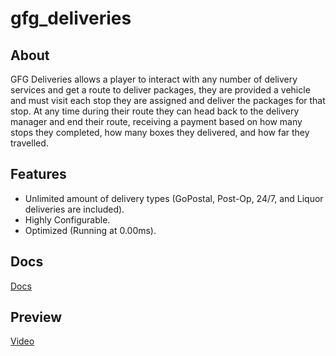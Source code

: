 # gfg_deliveries

## About
GFG Deliveries allows a player to interact with any number of delivery services and get a route to deliver packages, they are provided a vehicle and must visit each stop they are assigned and deliver the packages for that stop. At any time during their route they can head back to the delivery manager and end their route, receiving a payment based on how many stops they completed, how many boxes they delivered, and how far they travelled.

## Features
* Unlimited amount of delivery types (GoPostal, Post-Op, 24/7, and Liquor deliveries are included).
* Highly Configurable.
* Optimized (Running at 0.00ms).

## Docs
[Docs](https://gfg-development.gitbook.io/gfg-development/free-resources/gfg_deliveries)

##  Preview
[Video](https://youtu.be/DGo-yz4mnUQ)
